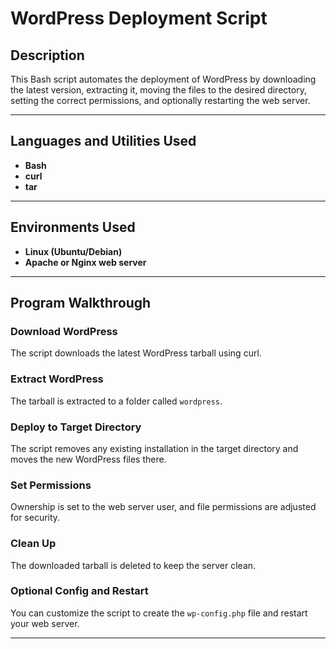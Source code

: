 # WordPress Deployment Script

## Description
This Bash script automates the deployment of WordPress by downloading the latest version, extracting it, moving the files to the desired directory, setting the correct permissions, and optionally restarting the web server.

---

## Languages and Utilities Used

- **Bash**
- **curl**
- **tar**

---

## Environments Used

- **Linux (Ubuntu/Debian)**
- **Apache or Nginx web server**

---

## Program Walkthrough

### Download WordPress  
The script downloads the latest WordPress tarball using curl.

### Extract WordPress  
The tarball is extracted to a folder called `wordpress`.

### Deploy to Target Directory  
The script removes any existing installation in the target directory and moves the new WordPress files there.

### Set Permissions  
Ownership is set to the web server user, and file permissions are adjusted for security.

### Clean Up  
The downloaded tarball is deleted to keep the server clean.

### Optional Config and Restart  
You can customize the script to create the `wp-config.php` file and restart your web server.

---


